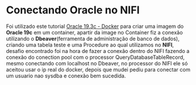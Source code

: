 # Conectando Oracle no NIFI

Foi utilizado este tutorial [Oracle 19.3c - Docker](https://github.com/steveswinsburg/oracle19c-docker) para criar uma imagem do **Oracle 19c**
em um container, apartir da image no Container fiz a conexão utilizando o **Dbeaver**(ferramenta de administração de banco de dados), criando
uma tabela teste e uma Procedure ao qual utilizamos no **NIFI**, desafio encontrado foi na hora de fazer a conexão dentro do NIFI fazendo a conexão
do conection pool com o processor QueryDatabaseTableRecord, mesmo conectando com localhost no Dbeaver, no processor do NIFI ele só aceitou usar
o ip real do docker, depois que mudei pediu para conectar com um usuario nao sysdba e conexão bem sucedida.
